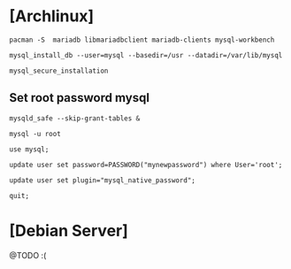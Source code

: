 # [Archlinux]
`pacman -S  mariadb libmariadbclient mariadb-clients mysql-workbench`

`mysql_install_db --user=mysql --basedir=/usr --datadir=/var/lib/mysql`

`mysql_secure_installation`

## Set root password mysql
`mysqld_safe --skip-grant-tables &`

`mysql -u root`

`use mysql;`

`update user set password=PASSWORD("mynewpassword") where User='root';`

`update user set plugin="mysql_native_password";`

`quit;`

# [Debian Server]
@TODO :(
